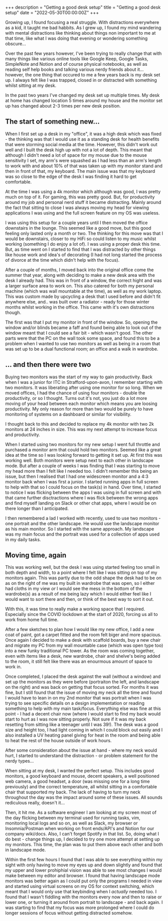 +++
description = "Getting a good desk setup"
title = "Getting a good desk setup"
date = "2022-05-30T00:00:00Z"
+++

Growing up, I found focusing a real struggle. With distractions everywhere as a kid, it taught me bad habbits. As I grew up, I found my mind wandering with mental distractions like thinking about things non important to me at that time, like what I was doing that evening or wondering something obscure...

Over the past few years however, I've been trying to really change that with many things like various online tools like Google Keep, Google Tasks, SimpleNote and Notion and of course physical notebooks, as well as reading self help books and talking various nerdy friends about it... however, the one thing that occured to me a few years back is my desk set up. I always felt like I was trapped, closed in or distracted with something whilst sitting at my desk.

In the past two years I've changed my desk set up multiple times. My desk at home has changed location 5 times around my house and the monitor set up has changed about 2-3 times per new desk position.

## The start of something new...

When I first set up a desk in my "office", it was a high desk which was fixed - the thinking was that I would use it as a standing desk for health benefits that were storming social media at the time. However, this didn't work out well and I built the desk high up with not a lot of depth. This meant that although I didn't need a lot of space for my mouse due to the mouse sensitivity I set, my arm's were squashed as I had less than an arm's length to work with and about 10% of that was taken up with my monitor stand and then in front of that, my keyboard. The main issue was that my keyboard was so close to the edge of the desk I was finding it hard to get comfortable.

At the time I was using a 4k monitor which although was good, I was pretty much on top of it. For gaming, this was pretty good. But, for productivity around my job and personal nerd stuff it became distracting.  Mainly around the fact that sitting to close I was always moving my head for viewing applications I was using and the full screen feature on my OS was useless.

I was using this setup for a couple years until I then moved the office downstairs in the lounge. This seemed like a good move, but this good feeling only lasted only a month or two. The thinking for this move was that I would be downstairs, closer to my HiFi so could listen to my music whilst working (something I do enjoy a lot of). I was using a proper desk this time. But, as time went on I started to find that I was distracted by other things like house work and idea's of decorating (I had not long started the process of divorce at the time which didn't help with the focus).

After a couple of months, I moved back into the original office come the summer that year, along with deciding to make a new desk area with the desk I already had. This was in front of a window, the correct hight and was a larger surface area to work on. This also catered for both my personal machine (which was wall mountable at the time), as well as my work laptop. This was custom made by upcycling a desk that I used before and didn't fit anywhere else, and.. was built over a radiator - ready for those winter months whilst working in the office. This came with it's own distractions though.

The first was that I put my monitor in front of the window. So, opening the window and/or blinds became a faff and found being able to look out of the window meant that I could see a fair bit - which wasn't good. The other parts were that the PC on the wall took some space, and found this to be a problem when I wanted to use two monitors as well as being in a room that was set up to be a dual functional room; an office and a walk in wardrobe.

## ... and then there were two

Buying two monitors was the start of my way to gain productivity. Back when I was a junior for ITC in Strafford-upon-avon, I remember starting with two monitors. It was liberating after using one monitor for so long. When we moved offices, I had the chance of using four monitors - double the productivity, or so I thought. Turns out it's not, you just do a lot more moving of your head between each monitor which means you are loosing productivity. My only reason for more than two would be purely to have monitoring of systems on a dashboard or similar for visibility.

I thought back to this and decided to replace my 4k monitor with two 2k monitors at 24 inches in size. This was my next attempt to increase focus and productivity.

When I started using two monitors for my new setup I went full throttle and purchased a monitor arm that could hold two monitors. Seemed like a great idea at the time so I was looking forward to getting it set up. At first this was working well. Both monitors were setup next to each other in landscape mode. But after a couple of weeks I was finding that I was starting to move my head more than I felt like I needed too. I didn't remember this being an issue, but then I realised that I had one widescreen monitor and a 4:3 monitor back when I was first a junior. I started running apps in full screen to help with that so I could focus on the task(s) in hand. Over time, I started to notice I was flicking between the apps I was using in full screen and with that came further disctractions where I was flick between the wrong apps and find myself landing on Slack or other chat apps, where I would be on there longer than I anticipated.

I then remembered a lad I worked with recently, used to use two monitors - one portrait and the other landscape. He would use the landscape monitor as his main monitor. So I started with the same approach. My landscape was my main focus and the portrait was used for a collection of apps used in my daily tasks.

## Moving time, again

This was working well, but the desk I was using started feeling too small in both depth and width, to a point where I felt like I was sitting on top of my monitors again. This was partly due to the odd shape the desk had to be on as on the right of me was my built in wardrobe that was open, so I either had cloths in my view _or_ I would see the mess in the bottom of the wardrobe(s) as a result of me being lazy which I would either feel like I would want to sort there and then, or think of the best way to sort it out.

With this, it was time to really make a working space that I required. Especially since the COVID lockdown at the start of 2020, forcing us all to work from home full time.

After a few sketches to plan how I would like my new office, I add a new coat of paint, got a carpet fitted and the room felt biger and more spacious. Once again I decided to make a desk with scaffold boards, buy a new chair and migrate my PC from my wall mountable case (which was open type too) into a new funky traditional PC tower. As the room was coming together, even with items like a desk, new wardrobe, chair and shelve's being added to the room, it still felt like there was an enourmous amount of space to work in.

Once completed, I placed the desk against the wall (without a window) and set up the monitors as they were before (portraiton the left, and landscape on the right) and was back on getting that focus sorted. For months it was fine, but I still found that the issue of moving my neck all the time and found I would have to lean in on my 2nd monitor that was portrait when I was trying to see specific details on a design implementation or reading something to help with my main task/focus. Everything else was fine at this point - I had a decent chair now (where I would start to find my back would start to hurt as I was now sitting properly. Not sure if it was my back resetting from sitting like a teenager until I was 39!). The desk was a good size and height too, I had light coming in which I could block out easily and I also installed a UV heating panel giving for heat in the room and being able to heat the rest of the house outside of work hours.

After some consideration about the issue at hand - where my neck would hurt, I started to understand the distraction - or problem statement for the nerdy types...

When sitting at my desk, I wanted the perfect setup. This includes good monitors, a good keyboard and mouse, decent speakers, a well positioned web camera, a good headset, a door (was missing one for a long time previously) and the correct temperature, all whilst sitting in a comfortable chair that supported my back. The lack of having to turn my neck throughout the day was the impact around some of these issues. All sounds rediculous really, doesn't it...

Then, it hit me. As a software engineer I am looking at my screen most of the day flicking between my terminal used for running tasks, vim, monitoring local logs and so on, as well as Slack, my browser or Insomnia/Postman when working on front ends/API's and Notion for our company wiki/docs. Also, I can't forget Spotify in that list. So, doing what I do best - change things up, I decided to try one more attempt at setting up my monitors. This time, the plan was to put them above each other and both in landscape mode.

Within the first few hours I found that I was able to see everything within my sight with only having to move my eyes up and down slightly and found that my upper and lower prohiphial vision was able to see most changes I would make between my editor and browser. I found that having landscape mode monitors was better again as I could put only the programs I needed in view and started using virtual screens on my OS for context switching, which meant that I would only use that keybinding when I _actually_ needed too. I found that I wasn't fiddling with the monitors every now and then to raise or lower one, or turning it around from portrait to landscape - and back again. I was starting to find that my focus was more prolonged where I could do longer sessions of focus without getting distracted somehow.
